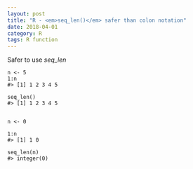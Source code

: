```yaml
---
layout: post
title: "R - <em>seq_len()</em> safer than colon notation"
date: 2018-04-01
category: R
tags: R function
---
```


Safer to use <em>seq_len</em>

```
n <- 5
1:n
#> [1] 1 2 3 4 5

seq_len()
#> [1] 1 2 3 4 5


n <- 0

1:n
#> [1] 1 0

seq_len(n)
#> integer(0)

```


